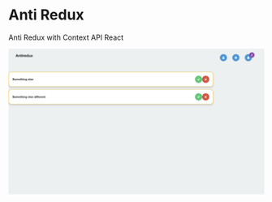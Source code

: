 # Anti Redux

Anti Redux with Context API React

![AntiRedux Web ScreenShot](/assets/antiredux.png?raw=true "Optional Title")